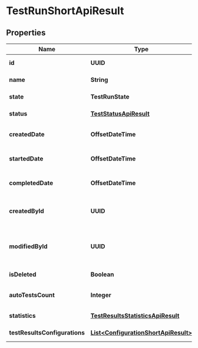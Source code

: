

# TestRunShortApiResult


## Properties

| Name | Type | Description | Notes |
|------------ | ------------- | ------------- | -------------|
|**id** | **UUID** | Unique ID of the test run |  |
|**name** | **String** | Name of the test run |  |
|**state** | **TestRunState** | Current state of the test run |  |
|**status** | [**TestStatusApiResult**](TestStatusApiResult.md) | Current status of the test run |  |
|**createdDate** | **OffsetDateTime** | Date when the test run was created |  |
|**startedDate** | **OffsetDateTime** | Date when the test run was started |  [optional] |
|**completedDate** | **OffsetDateTime** | Completion date of the test run |  [optional] |
|**createdById** | **UUID** | Unique ID of user who created the test run |  |
|**modifiedById** | **UUID** | Unique ID of user who modified the test run last time |  [optional] |
|**isDeleted** | **Boolean** | Is the test run is deleted |  |
|**autoTestsCount** | **Integer** | Number of AutoTests run in the test run |  |
|**statistics** | [**TestResultsStatisticsApiResult**](TestResultsStatisticsApiResult.md) | Statistics of the test run |  |
|**testResultsConfigurations** | [**List&lt;ConfigurationShortApiResult&gt;**](ConfigurationShortApiResult.md) | Test results configurations |  |



